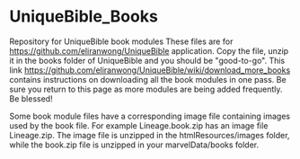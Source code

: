 # UniqueBible_Books
Repository for UniqueBible book modules
These files are for https://github.com/eliranwong/UniqueBible application. Copy the file, unzip it in the books folder of UniqueBible and you should be "good-to-go".
This link https://github.com/eliranwong/UniqueBible/wiki/download_more_books contains instructions on downloading all the book modules in one pass. Be sure you return to this page as more modules are being added frequently. Be blessed!

Some book module files have a corresponding image file containing images used by the book file. For example Lineage.book.zip has an image file Lineage.zip. The image file is unzipped in the htmlResources/images folder, while the book.zip file is unzipped in your marvelData/books folder.
